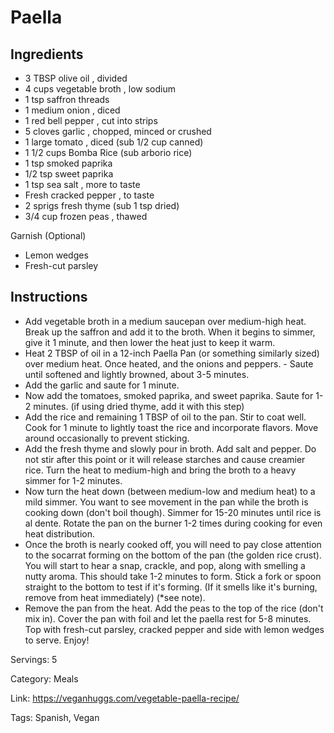 # Paella

## Ingredients

- 3 TBSP olive oil , divided
- 4 cups vegetable broth , low sodium
- 1 tsp saffron threads
- 1 medium onion , diced
- 1 red bell pepper , cut into strips
- 5 cloves garlic , chopped, minced or crushed
- 1 large tomato , diced (sub 1/2 cup canned)
- 1 1/2 cups Bomba Rice (sub arborio rice)
- 1 tsp smoked paprika
- 1/2 tsp sweet paprika
- 1 tsp sea salt , more to taste
- Fresh cracked pepper , to taste
- 2 sprigs fresh thyme (sub 1 tsp dried)
- 3/4 cup frozen peas , thawed

Garnish (Optional)

- Lemon wedges
- Fresh-cut parsley

## Instructions

- Add vegetable broth in a medium saucepan over medium-high heat. Break up the saffron and add it to the broth. When it begins to simmer, give it 1 minute, and then lower the heat just to keep it warm.
- Heat 2 TBSP of oil in a 12-inch Paella Pan (or something similarly sized) over medium heat. Once heated, and the onions and peppers. - Saute until softened and lightly browned, about 3-5 minutes.
- Add the garlic and saute for 1 minute.
- Now add the tomatoes, smoked paprika, and sweet paprika. Saute for 1-2 minutes. (if using dried thyme, add it with this step)
- Add the rice and remaining 1 TBSP of oil to the pan. Stir to coat well. Cook for 1 minute to lightly toast the rice and incorporate flavors. Move around occasionally to prevent sticking.
- Add the fresh thyme and slowly pour in broth. Add salt and pepper. Do not stir after this point or it will release starches and cause creamier rice. Turn the heat to medium-high and bring the broth to a heavy simmer for 1-2 minutes.
- Now turn the heat down (between medium-low and medium heat) to a mild simmer. You want to see movement in the pan while the broth is cooking down (don't boil though). Simmer for 15-20 minutes until rice is al dente. Rotate the pan on the burner 1-2 times during cooking for even heat distribution.
- Once the broth is nearly cooked off, you will need to pay close attention to the socarrat forming on the bottom of the pan (the golden rice crust). You will start to hear a snap, crackle, and pop, along with smelling a nutty aroma. This should take 1-2 minutes to form. Stick a fork or spoon straight to the bottom to test if it's forming. (If it smells like it's burning, remove from heat immediately) (*see note).
- Remove the pan from the heat. Add the peas to the top of the rice (don't mix in). Cover the pan with foil and let the paella rest for 5-8 minutes. Top with fresh-cut parsley, cracked pepper and side with lemon wedges to serve. Enjoy!

Servings: 5

Category: Meals

Link: https://veganhuggs.com/vegetable-paella-recipe/

Tags: Spanish, Vegan

